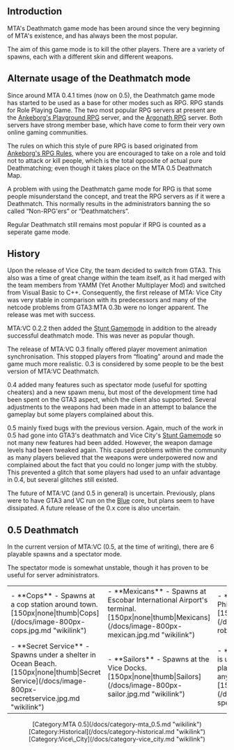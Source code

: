 Introduction
------------

MTA's Deathmatch game mode has been around since the very beginning of MTA's existence, and has always been the most popular.

The aim of this game mode is to kill the other players. There are a variety of spawns, each with a different skin and different weapons.

Alternate usage of the Deathmatch mode
--------------------------------------

Since around MTA 0.4.1 times (now on 0.5), the Deathmatch game mode has started to be used as a base for other modes such as RPG. RPG stands for Role Playing Game. The two most popular RPG servers at present are the [Ankeborg's Playground RPG](http://www.abplayground.net) server, and the [Argonath RPG](http://www.argonathrpg.com) server. Both servers have strong member base, which have come to form their very own online gaming communities.

The rules on which this style of pure RPG is based originated from [Ankeborg's RPG Rules](http://www.abrules.net), where you are encouraged to take on a role and told not to attack or kill people, which is the total opposite of actual pure Deathmatching; even though it takes place on the MTA 0.5 Deathmatch Map.

A problem with using the Deathmatch game mode for RPG is that some people misunderstand the concept, and treat the RPG servers as if it were a Deathmatch. This normally results in the administrators banning the so called “Non-RPG'ers” or “Deathmatchers”.

Regular Deathmatch still remains most popular if RPG is counted as a seperate game mode.

History
-------

Upon the release of Vice City, the team decided to switch from GTA3. This also was a time of great change within the team itself, as it had merged with the team members from YAMM (Yet Another Multiplayer Mod) and switched from Visual Basic to C++. Consequently, the first release of MTA: Vice City was very stable in comparison with its predecessors and many of the netcode problems from GTA3:MTA 0.3b were no longer apparent. The release was met with success.

MTA:VC 0.2.2 then added the [Stunt Gamemode](/docs/mta-vc_stunt_gamemode.md "wikilink") in addition to the already successful deathmatch mode. This was never as popular though.

The release of MTA:VC 0.3 finally offered player movement animation synchronisation. This stopped players from “floating” around and made the game much more realistic. 0.3 is considered by some people to be the best version of MTA:VC Deathmatch.

0.4 added many features such as spectator mode (useful for spotting cheaters) and a new spawn menu, but most of the development time had been spent on the GTA3 aspect, which the client also supported. Several adjustments to the weapons had been made in an attempt to balance the gameplay but some players complained about this.

0.5 mainly fixed bugs with the previous version. Again, much of the work in 0.5 had gone into GTA3's deathmatch and Vice City's [Stunt Gamemode](/docs/mta-vc_stunt_gamemode.md "wikilink") so not many new features had been added. However, the weapon damage levels had been tweaked again. This caused problems within the community as many players believed that the weapons were underpowered now and complained about the fact that you could no longer jump with the stubby. This prevented a glitch that some players had used to an unfair advantage in 0.4, but several glitches still existed.

The future of MTA:VC (and 0.5 in general) is uncertain. Previously, plans were to have GTA3 and VC run on the [Blue](/docs/blue.md "wikilink") core, but plans seem to have dissipated. A future release of the 0.x core is also uncertain.

0.5 Deathmatch
--------------

In the current version of MTA:VC (0.5, at the time of writing), there are 6 playable spawns and a spectator mode.

The spectator mode is somewhat unstable, though it has proven to be useful for server administrators.

<center>
<table>
<tr>
<td>
-   **Cops** - Spawns at a cop station around town.[150px|none|thumb|Cops](/docs/image-800px-cops.jpg.md "wikilink")

</td>
<td>
-   **Mexicans** - Spawns at Escobar International Airport's terminal. [150px|none|thumb|Mexicans](/docs/image-800px-mexican.jpg.md "wikilink")

</td>
<td>
-   **Robbers** - Spawns at Phil's Place in Little Haiti. [150px|none|thumb|Robbers](/docs/image-800px-robber.jpg.md "wikilink")

</td>
<td>
-   **Vice City Crusader** - Spawns at a random location around Vice Point. [150px|none|thumb|Crusader](/docs/image-800px-crusader.jpg.md "wikilink")

</td>
</tr>
<tr>
<td>
-   **Secret Service** - Spawns under a shelter in Ocean Beach. [150px|none|thumb|Secret Service](/docs/image-800px-secretservice.jpg.md "wikilink")

</td>
<td>
-   **Sailors** - Spawns at the Vice Docks. [150px|none|thumb|Sailors](/docs/image-800px-sailor.jpg.md "wikilink")

</td>
<td>
-   **Spectator** - This mode is used to simply watch other players, you don't spawn anywhere. [150px|none|thumb|Spectator](/docs/image-800px-spectatordm.jpg.md "wikilink")

</td>
</table>
[Category:MTA 0.5](/docs/category-mta_0.5.md "wikilink") [Category:Historical](/docs/category-historical.md "wikilink") [Category:Vice\_City](/docs/category-vice_city.md "wikilink")
